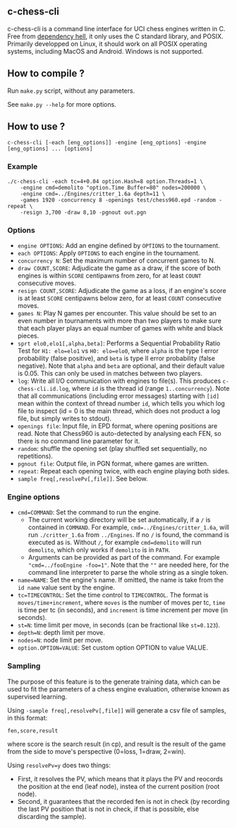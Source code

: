 ## c-chess-cli

c-chess-cli is a command line interface for UCI chess engines written in C. Free from [dependency hell](https://en.wikipedia.org/wiki/Dependency_hell), it only uses the C standard library, and POSIX. Primarily developped on Linux, it should work on all POSIX operating systems, including MacOS and Android. Windows is not supported.

## How to compile ?

Run `make.py` script, without any parameters.

See `make.py --help` for more options.

## How to use ?

```
c-chess-cli [-each [eng_options]] -engine [eng_options] -engine [eng_options] ... [options]
```

### Example

```
./c-chess-cli -each tc=4+0.04 option.Hash=8 option.Threads=1 \
    -engine cmd=demolito "option.Time Buffer=80" nodes=200000 \
    -engine cmd=../Engines/critter_1.6a depth=11 \
    -games 1920 -concurrency 8 -openings test/chess960.epd -random -repeat \
    -resign 3,700 -draw 8,10 -pgnout out.pgn
```

### Options

 * `engine OPTIONS`: Add an engine defined by `OPTIONS` to the tournament.
 * `each OPTIONS`: Apply `OPTIONS` to each engine in the tournament.
 * `concurrency N`: Set the maximum number of concurrent games to N.
 * `draw COUNT,SCORE`: Adjudicate the game as a draw, if the score of both engines is within `SCORE` centipawns from zero, for at least `COUNT` consecutive moves.
 * `resign COUNT,SCORE`: Adjudicate the game as a loss, if an engine's score is at least `SCORE` centipawns below zero, for at least `COUNT` consecutive moves.
 * `games N`: Play N games per encounter. This value should be set to an even number in tournaments with more than two players to make sure that each player plays an equal number of games with white and black pieces.
 * `sprt elo0,elo1[,alpha,beta]`: Performs a Sequential Probability Ratio Test for `H1: elo=elo1` vs `H0: elo=elo0`, where `alpha` is the type I error probability (false positive), and `beta` is type II error probability (false negative). Note that `alpha` and `beta` are optional, and their default value is 0.05. This can only be used in matches between two players.
 * `log`: Write all I/O communication with engines to file(s). This produces `c-chess-cli.id.log`, where `id` is the thread id (range `1..concurrency`). Note that all communications (including error messages) starting with `[id]` mean within the context of thread number `id`, which tells you which log file to inspect (id = 0 is the main thread, which does not product a log file, but simply writes to stdout).
 * `openings file`: Input file, in EPD format, where opening positions are read. Note that Chess960 is auto-detected by analysing each FEN, so there is no command line parameter for it.
 * `random`: shuffle the opening set (play shuffled set sequentially, no repetitions).
 * `pgnout file`: Output file, in PGN format, where games are written.
 * `repeat`: Repeat each opening twice, with each engine playing both sides.
 * `sample freq[,resolvePv[,file]]`. See below.

### Engine options

 * `cmd=COMMAND`: Set the command to run the engine.
   * The current working directory will be set automatically, if a `/` is contained in `COMMAND`. For example, `cmd=../Engines/critter_1.6a`, will run `./critter_1.6a` from `../Engines`. If no `/` is found, the command is executed as is. Without `/`, for example `cmd=demolito` will run `demolito`, which only works if `demolito` is in `PATH`.
   * Arguments can be provided as part of the command. For example `"cmd=../fooEngine -foo=1"`. Note that the `""` are needed here, for the command line interpreter to parse the whole string as a single token.
 * `name=NAME`: Set the engine's name. If omitted, the name is take from the `id name` value sent by the engine.
 * `tc=TIMECONTROL`: Set the time control to `TIMECONTROL`. The format is `moves/time+increment`, where `moves` is the number of moves per tc, `time` is time per tc (in seconds), and `increment` is time increment per move (in seconds).
 * `st=N`: time limit per move, in seconds (can be fractional like `st=0.123`).
 * `depth=N`: depth limit per move.
 * `nodes=N`: node limit per move.
 * `option.OPTION=VALUE`: Set custom option OPTION to value VALUE.

### Sampling

The purpose of this feature is to the generate training data, which can be used to fit the parameters of a
chess engine evaluation, otherwise known as supervised learning.

Using `-sample freq[,resolvePv[,file]]` will generate a csv file of samples, in this format:
```
fen,score,result
```
where score is the search result (in cp), and result is the result of the game from the side to
move's perspective (0=loss, 1=draw, 2=win).

Using `resolvePv=y` does two things:
 * First, it resolves the PV, which means that it plays the PV and reocords the position at the end
  (leaf node), instea of the current position (root node).
 * Second, it guarantees that the recorded fen is not in check (by recording the last PV position
  that is not in check, if that is possible, else discarding the sample).
